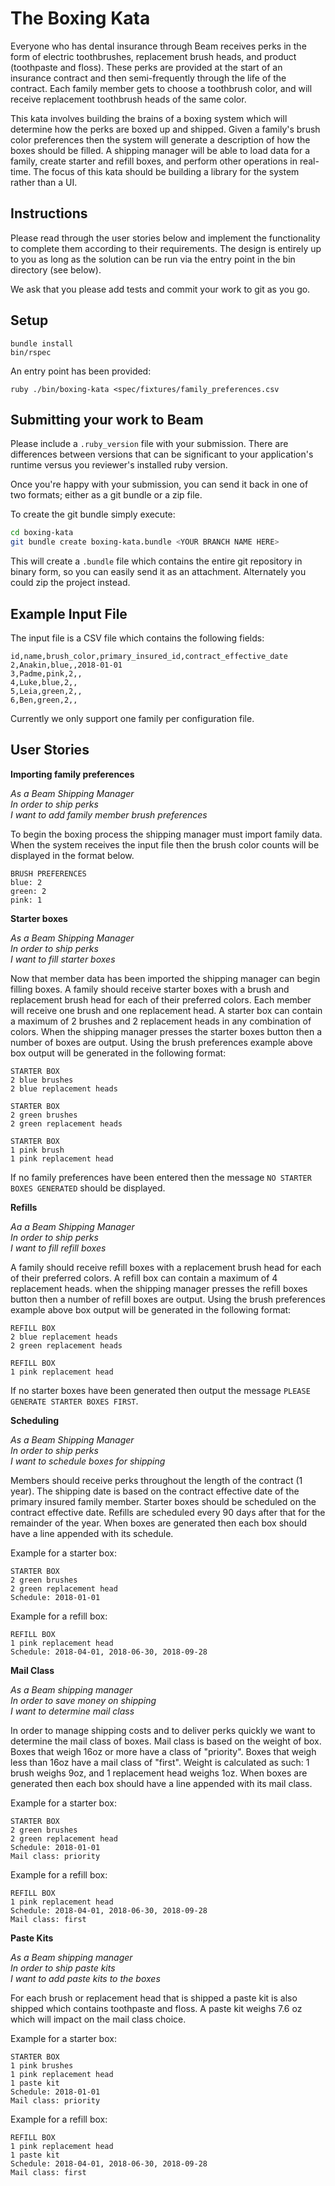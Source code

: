 The Boxing Kata
=================

Everyone who has dental insurance through Beam receives perks in the form of electric toothbrushes, replacement brush heads, and product (toothpaste and floss). These perks are provided at the start of an insurance contract and then semi-frequently through the life of the contract.  Each family member gets to choose a toothbrush color, and will receive replacement toothbrush heads of the same color.

This kata involves building the brains of a boxing system which will determine how the perks are boxed up and shipped. Given a family's brush color preferences then the system will generate a description of how the boxes should be filled.  A shipping manager will be able to load data for a family, create starter and refill boxes, and perform other operations in real-time.  The focus of this kata should be building a library for the system rather than a UI. 

Instructions
------------
Please read through the user stories below and implement the functionality to complete them according to their requirements.  The design is entirely up to you as long as the solution can be run via the entry point in the bin directory (see below). 

We ask that you please add tests and commit your work to git as you go.

Setup
-----

```
bundle install
bin/rspec
```

An entry point has been provided:

```
ruby ./bin/boxing-kata <spec/fixtures/family_preferences.csv
```

Submitting your work to Beam
--------------------

Please include a `.ruby_version` file with your submission.  There are differences between versions that can be significant to your application's runtime versus you reviewer's installed ruby version.

Once you're happy with your submission, you can send it back in one of two formats; either as a git bundle or a zip file.  

To create the git bundle simply execute:

```bash
cd boxing-kata
git bundle create boxing-kata.bundle <YOUR BRANCH NAME HERE>
```

This will create a `.bundle` file which contains the entire git repository in binary form, so you can easily send it as an attachment.  Alternately you could zip the project instead.

Example Input File
------------------
The input file is a CSV file which contains the following fields:

```
id,name,brush_color,primary_insured_id,contract_effective_date
2,Anakin,blue,,2018-01-01
3,Padme,pink,2,,
4,Luke,blue,2,,
5,Leia,green,2,,
6,Ben,green,2,,
```

Currently we only support one family per configuration file.

User Stories
--------------

**Importing family preferences**

_As a Beam Shipping Manager_<br>
_In order to ship perks_<br>
_I want to add family member brush preferences_<br>

To begin the boxing process the shipping manager must import family data.  When the system receives the input file then the brush color counts will be displayed in the format below.

```
BRUSH PREFERENCES
blue: 2
green: 2
pink: 1
```
**Starter boxes**

_As a Beam Shipping Manager_<br>
_In order to ship perks_<br>
_I want to fill starter boxes_<br>

Now that member data has been imported the shipping manager can begin filling boxes. A family should receive starter boxes with a brush and replacement brush head for each of their preferred colors. Each member will receive one brush and one replacement head. A starter box can contain a maximum of 2 brushes and 2 replacement heads in any combination of colors. When the shipping manager presses the starter boxes button then a number of boxes are output.  Using the brush preferences example above box output will be generated in the following format:

```
STARTER BOX
2 blue brushes
2 blue replacement heads

STARTER BOX
2 green brushes
2 green replacement heads

STARTER BOX
1 pink brush
1 pink replacement head
```

If no family preferences have been entered then the message `NO STARTER BOXES GENERATED` should be displayed.

**Refills**

_Aa a Beam Shipping Manager_<br>
_In order to ship perks_<br>
_I want to fill refill boxes_<br>

A family should receive refill boxes with a replacement brush head for each of their preferred colors. A refill box can contain a maximum of 4 replacement heads. when the shipping manager presses the refill boxes button then a number of refill boxes are output.  Using the brush preferences example above box output will be generated in the following format:

```
REFILL BOX
2 blue replacement heads
2 green replacement heads

REFILL BOX
1 pink replacement head
```

If no starter boxes have been generated then output the message `PLEASE GENERATE STARTER BOXES FIRST`.

**Scheduling**

_As a Beam Shipping Manager_<br>
_In order to ship perks_<br>
_I want to schedule boxes for shipping_<br>

Members should receive perks throughout the length of the contract (1 year).  The shipping date is based on the contract effective date of the primary insured family member.  Starter boxes should be scheduled on the contract effective date.  Refills are scheduled every 90 days after that for the remainder of the year. When boxes are generated then each box should have a line appended with its schedule.

Example for a starter box:
```
STARTER BOX
2 green brushes
2 green replacement head
Schedule: 2018-01-01
```

Example for a refill box:
```
REFILL BOX
1 pink replacement head
Schedule: 2018-04-01, 2018-06-30, 2018-09-28
```

**Mail Class**

_As a Beam shipping manager_<br>
_In order to save money on shipping_<br>
_I want to determine mail class_<br>

In order to manage shipping costs and to deliver perks quickly we want to determine the mail class of boxes. Mail class is based on the weight of box. Boxes that weigh 16oz or more have a class of "priority".  Boxes that weigh less than 16oz have a mail class of "first". Weight is calculated as such: 1 brush weighs 9oz, and 1 replacement head weighs 1oz. When boxes are generated then each box should have a line appended with its mail class.

Example for a starter box:
```
STARTER BOX
2 green brushes
2 green replacement head
Schedule: 2018-01-01
Mail class: priority
```

Example for a refill box:
```
REFILL BOX
1 pink replacement head
Schedule: 2018-04-01, 2018-06-30, 2018-09-28
Mail class: first
```

**Paste Kits**

_As a Beam shipping manager_<br>
_In order to ship paste kits_<br>
_I want to add paste kits to the boxes_<br>

For each brush or replacement head that is shipped a paste kit is also shipped which contains toothpaste and floss. A paste kit weighs 7.6 oz which will impact on the mail class choice.

Example for a starter box:
```
STARTER BOX
1 pink brushes
1 pink replacement head
1 paste kit
Schedule: 2018-01-01
Mail class: priority
```

Example for a refill box:
```
REFILL BOX
1 pink replacement head
1 paste kit
Schedule: 2018-04-01, 2018-06-30, 2018-09-28
Mail class: first
```
